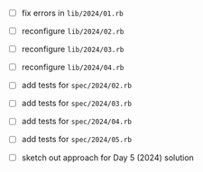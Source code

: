 - [ ] fix errors in `lib/2024/01.rb`
- [ ] reconfigure `lib/2024/02.rb`
- [ ] reconfigure `lib/2024/03.rb`
- [ ] reconfigure `lib/2024/04.rb`
- [ ] add tests for `spec/2024/02.rb`
- [ ] add tests for `spec/2024/03.rb`
- [ ] add tests for `spec/2024/04.rb`

- [ ] add tests for `spec/2024/05.rb`
- [ ] sketch out approach for Day 5 (2024) solution